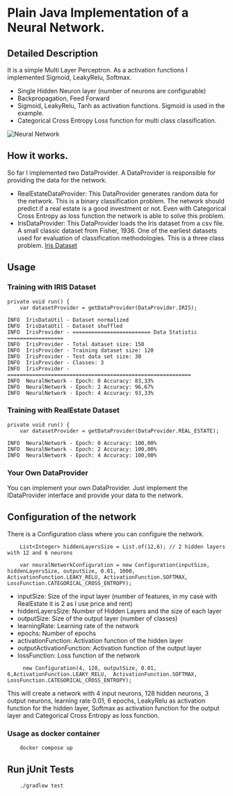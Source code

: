 # Plain Java Implementation of a Neural Network.

## Detailed Description

It is a simple Multi Layer Perceptron. As a activation functions I implemented Sigmoid, LeakyRelu, Softmax.

 * Single Hidden Neuron layer (number of neurons are configurable)
 * Backpropagation, Feed Forward
 * Sigmoid, LeakyRelu, Tanh as activation functions. Sigmoid is used in the example.
 * Categorical Cross Entropy Loss function for multi class classification.

 ![Neural Network](https://hc-linux.eu/github/iris-nn.png)


## How it works.

So far I implemented two DataProvider. A DataProvider is responsible for providing the data for the network. 
 * RealEstateDataProvider: This DataProvider generates random data for the network. This is a binary classification problem. The network should predict if a real estate is a good investment or not. Even with Categorical Cross Entropy as loss function the network is able to solve this problem.
 * IrisDataProvider: This DataProvider loads the Iris dataset from a csv file. A small classic dataset from Fisher, 1936. One of the earliest datasets used for evaluation of classification methodologies. This is a three class problem. [Iris Dataset](https://archive.ics.uci.edu/ml/datasets/iris)


## Usage

### Training with IRIS Dataset
    private void run() {
        var datasetProvider = getDataProvider(DataProvider.IRIS);

```
INFO  IrisDataUtil - Dataset normalized
INFO  IrisDataUtil - Dataset shuffled
INFO  IrisProvider - ========================= Data Statistic ==================
INFO  IrisProvider - Total dataset size: 150
INFO  IrisProvider - Training dataset size: 120
INFO  IrisProvider - Test data set size: 30
INFO  IrisProvider - Classes: 3
INFO  IrisProvider - ===========================================================
INFO  NeuralNetwork - Epoch: 0 Accuracy: 83,33%
INFO  NeuralNetwork - Epoch: 2 Accuracy: 96,67%
INFO  NeuralNetwork - Epoch: 4 Accuracy: 93,33%
```
### Training with RealEstate Dataset
    private void run() {
        var datasetProvider = getDataProvider(DataProvider.REAL_ESTATE);
```
INFO  NeuralNetwork - Epoch: 0 Accuracy: 100,00%
INFO  NeuralNetwork - Epoch: 2 Accuracy: 100,00%
INFO  NeuralNetwork - Epoch: 4 Accuracy: 100,00%
```
### Your Own DataProvider
You can implement your own DataProvider. Just implement the IDataProvider interface and provide your data to the network.


## Configuration of the network

There is a Configuration class where you can configure the network.

        List<Integer> hiddenLayersSize = List.of(12,6); // 2 hidden layers with 12 and 6 neurons

        var neuralNetworkConfiguration = new Configuration(inputSize, hiddenLayersSize, outputSize, 0.01, 1000, ActivationFunction.LEAKY_RELU, ActivationFunction.SOFTMAX, LossFunction.CATEGORICAL_CROSS_ENTROPY);

   * inputSize: Size of the input layer (number of features, in my case with RealEstate it is 2 as I use price and rent)
   * hiddenLayersSize: Number of Hidden Layers and the size of each layer
   * outputSize: Size of the output layer (number of classes)
   * learningRate: Learning rate of the network
   * epochs: Number of epochs
   * activationFunction: Activation function of the hidden layer
   * outputActivationFunction: Activation function of the output layer
   * lossFunction: Loss function of the network

```example
     new Configuration(4, 128, outputSize, 0.01, 6,ActivationFunction.LEAKY_RELU,  ActivationFunction.SOFTMAX, LossFunction.CATEGORICAL_CROSS_ENTROPY);
```
This will create a network with 4 input neurons, 128 hidden neurons, 3 output neurons, learning rate 0.01, 6 epochs, LeakyRelu as activation function for the hidden layer, Softmax as activation function for the output layer and Categorical Cross Entropy as loss function.

### Usage as docker container
    
```bash
    docker compose up
```

## Run jUnit Tests

```bash 
    ./gradlew test
```
